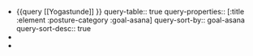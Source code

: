 - {{query [[Yogastunde]] }}
  query-table:: true
  query-properties:: [:title :element :posture-category :goal-asana]
  query-sort-by:: goal-asana
  query-sort-desc:: true
-
-